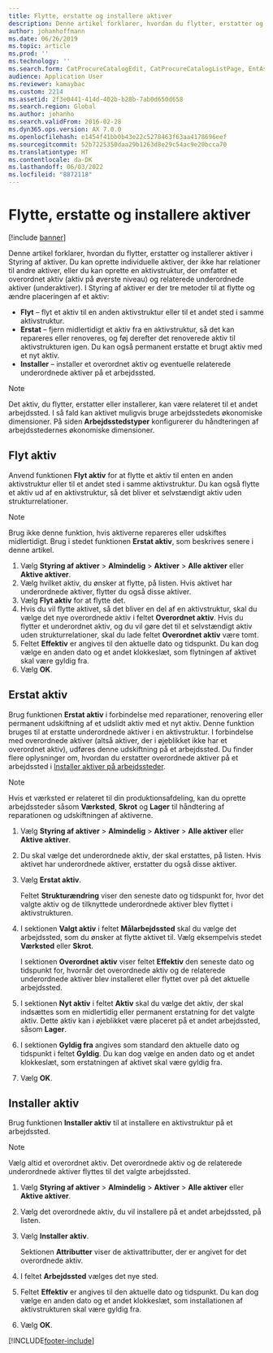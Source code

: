 ```yaml
---
title: Flytte, erstatte og installere aktiver
description: Denne artikel forklarer, hvordan du flytter, erstatter og installerer aktiver i Styring af aktiver.
author: johanhoffmann
ms.date: 06/26/2019
ms.topic: article
ms.prod: ''
ms.technology: ''
ms.search.form: CatProcureCatalogEdit, CatProcureCatalogListPage, EntAssetObjectReplace, EntAssetObjectInstallLookup, EntAssetObjectMove, EntAssetObjectTableEditSubObjects
audience: Application User
ms.reviewer: kamaybac
ms.custom: 2214
ms.assetid: 2f3e0441-414d-402b-b28b-7ab0d650d658
ms.search.region: Global
ms.author: johanho
ms.search.validFrom: 2016-02-28
ms.dyn365.ops.version: AX 7.0.0
ms.openlocfilehash: e1454f41bb0b43e22c5278463f63aa4178696eef
ms.sourcegitcommit: 52b7225350daa29b1263d8e29c54ac9e20bcca70
ms.translationtype: HT
ms.contentlocale: da-DK
ms.lasthandoff: 06/03/2022
ms.locfileid: "8872118"
---
```

# <a name="move-replace-and-install-assets"></a>Flytte, erstatte og installere aktiver

[!include [banner](../../includes/banner.md)]

 

Denne artikel forklarer, hvordan du flytter, erstatter og installerer aktiver i Styring af aktiver. Du kan oprette individuelle aktiver, der ikke har relationer til andre aktiver, eller du kan oprette en aktivstruktur, der omfatter et overordnet aktiv (aktiv på øverste niveau) og relaterede underordnede aktiver (underaktiver). I Styring af aktiver er der tre metoder til at flytte og ændre placeringen af et aktiv:

- **Flyt** – flyt et aktiv til en anden aktivstruktur eller til et andet sted i samme aktivstruktur.
- **Erstat** – fjern midlertidigt et aktiv fra en aktivstruktur, så det kan repareres eller renoveres, og føj derefter det renoverede aktiv til aktivstrukturen igen. Du kan også permanent erstatte et brugt aktiv med et nyt aktiv.
- **Installer** – installer et overordnet aktiv og eventuelle relaterede underordnede aktiver på et arbejdssted.

> [!NOTE]
> Det aktiv, du flytter, erstatter eller installerer, kan være relateret til et andet arbejdssted. I så fald kan aktivet muligvis bruge arbejdsstedets økonomiske dimensioner. På siden **Arbejdsstedstyper** konfigurerer du håndteringen af arbejdsstedernes økonomiske dimensioner.

## <a name="move-asset"></a>Flyt aktiv

Anvend funktionen **Flyt aktiv** for at flytte et aktiv til enten en anden aktivstruktur eller til et andet sted i samme aktivstruktur. Du kan også flytte et aktiv ud af en aktivstruktur, så det bliver et selvstændigt aktiv uden strukturrelationer.

> [!NOTE]
> Brug ikke denne funktion, hvis aktiverne repareres eller udskiftes midlertidigt. Brug i stedet funktionen **Erstat aktiv**, som beskrives senere i denne artikel.

1. Vælg **Styring af aktiver** \> **Almindelig** \> **Aktiver** \> **Alle aktiver** eller **Aktive aktiver**.
2. Vælg hvilket aktiv, du ønsker at flytte, på listen. Hvis aktivet har underordnede aktiver, flytter du også disse aktiver.
3. Vælg **Flyt aktiv** for at flytte det.
4. Hvis du vil flytte aktivet, så det bliver en del af en aktivstruktur, skal du vælge det nye overordnede aktiv i feltet **Overordnet aktiv**. Hvis du flytter et underordnet aktiv, og du vil gøre det til et selvstændigt aktiv uden strukturrelationer, skal du lade feltet **Overordnet aktiv** være tomt.
5. Feltet **Effektiv** er angives til den aktuelle dato og tidspunkt. Du kan dog vælge en anden dato og et andet klokkeslæt, som flytningen af aktivet skal være gyldig fra.
6. Vælg **OK**.

## <a name="replace-asset"></a>Erstat aktiv

Brug funktionen **Erstat aktiv** i forbindelse med reparationer, renovering eller permanent udskiftning af et udslidt aktiv med et nyt aktiv. Denne funktion bruges til at erstatte underordnede aktiver i en aktivstruktur. I forbindelse med overordnede aktiver (altså aktiver, der i øjeblikket ikke har et overordnet aktiv), udføres denne udskiftning på et arbejdssted. Du finder flere oplysninger om, hvordan du erstatter overordnede aktiver på et arbejdssted i [Installer aktiver på arbejdssteder](../functional-locations/install-objects-on-functional-locations.md).

> [!NOTE]
> Hvis et værksted er relateret til din produktionsafdeling, kan du oprette arbejdssteder såsom **Værksted**, **Skrot** og **Lager** til håndtering af reparationen og udskiftningen af aktiverne.

1. Vælg **Styring af aktiver** \> **Almindelig** \> **Aktiver** \> **Alle aktiver** eller **Aktive aktiver**.
2. Du skal vælge det underordnede aktiv, der skal erstattes, på listen. Hvis aktivet har underordnede aktiver, erstatter du også disse aktiver.
3. Vælg **Erstat aktiv**.

    Feltet **Strukturændring** viser den seneste dato og tidspunkt for, hvor det valgte aktiv og de tilknyttede underordnede aktiver blev flyttet i aktivstrukturen.

4. I sektionen **Valgt aktiv** i feltet **Målarbejdssted** skal du vælge det arbejdssted, som du ønsker at flytte aktivet til. Vælg eksempelvis stedet **Værksted** eller **Skrot**.

    I sektionen **Overordnet aktiv** viser feltet **Effektiv** den seneste dato og tidspunkt for, hvornår det overordnede aktiv og de relaterede underordnede aktiver blev installeret eller flyttet over på det aktuelle arbejdssted.

5. I sektionen **Nyt aktiv** i feltet **Aktiv** skal du vælge det aktiv, der skal indsættes som en midlertidig eller permanent erstatning for det valgte aktiv. Dette aktiv kan i øjeblikket være placeret på et andet arbejdssted, såsom **Lager**.
7. I sektionen **Gyldig fra** angives som standard den aktuelle dato og tidspunkt i feltet **Gyldig**. Du kan dog vælge en anden dato og et andet klokkeslæt, som erstatningen af aktivet skal være gyldig fra.
8. Vælg **OK**.

## <a name="install-asset"></a>Installer aktiv

Brug funktionen **Installer aktiv** til at installere en aktivstruktur på et arbejdssted.

> [!NOTE]
> Vælg altid et overordnet aktiv. Det overordnede aktiv og de relaterede underordnede aktiver flyttes til det valgte arbejdssted.

1. Vælg **Styring af aktiver** \> **Almindelig** \> **Aktiver** \> **Alle aktiver** eller **Aktive aktiver**.
2. Vælg det overordnede aktiv, du vil installere på et andet arbejdssted, på listen.
3. Vælg **Installer aktiv**.

    Sektionen **Attributter** viser de aktivattributter, der er angivet for det overordnede aktiv.

4. I feltet **Arbejdssted** vælges det nye sted.
5. Feltet **Effektiv** er angives til den aktuelle dato og tidspunkt. Du kan dog vælge en anden dato og et andet klokkeslæt, som installationen af aktivstrukturen skal være gyldig fra.
6. Vælg **OK**.


[!INCLUDE[footer-include](../../../includes/footer-banner.md)]